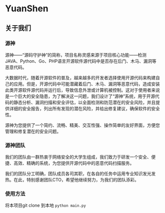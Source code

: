 # YuanShen
## 关于我们

### 源神

源神——“源码守护神”的简称，项目名称灵感来源于项目核心功能——检测JAVA、Python、Go、PHP语言开源软件源代码中是否存在后门、木马、漏洞等恶意代码。

大数据时代，随着开源软件的普及，越来越多的开发者选择使用开源代码来构建自己的应用。但是，开源代码中可能潜藏着后门、木马、漏洞等恶意代码，造成安装此类开源软件源代码并运行后，导致信息外泄或计算机被控制。这对于使用者来说是一个巨大的安全隐患，为了解决这一问题，我们设计了“源神”系统，用于开源代码的静态分析、漏洞扫描和安全评估，以全面检测和防范潜在的安全风险，并且提供详细的安全报告，列出所有发现的潜在风险，并给出修复建议，确保软件的安全性。

源神为您提供了一个简约、流畅、精美、交互性强、操作简单的友好界面，方便您管理和修复潜在的安全问题。

### 源神团队

我们的团队由一群热衷于网络安全的大学生组成，我们致力于研发一个安全、便捷、高效、精确的系统，为您提供开源代码中的恶意代码扫描服务。

我们的团队分工明确，团队成员各司其职，在各自的任务中运用专业知识发光发热。在此，特别感谢团队CTO，希望他继续努力，为我们的团队添彩。

### 使用方法
将本项目git clone 到本地
` python main.py ` 
